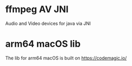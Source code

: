 # ffmpeg AV JNI

Audio and Video devices for java via JNI

# arm64 macOS lib

The lib for arm64 macOS is built on https://codemagic.io/
